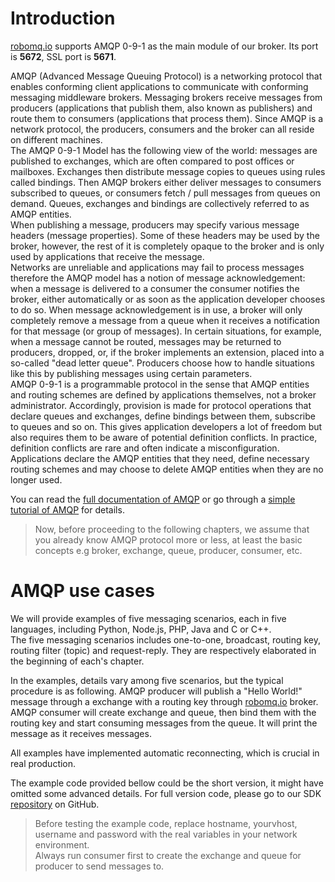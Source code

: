 # Introduction

[robomq.io](http://www.robomq.io) supports AMQP 0-9-1 as the main module of our broker. Its port is **5672**, SSL port is **5671**.    

AMQP (Advanced Message Queuing Protocol) is a networking protocol that enables conforming client applications to communicate with conforming messaging middleware brokers. Messaging brokers receive messages from producers (applications that publish them, also known as publishers) and route them to consumers (applications that process them). Since AMQP is a network protocol, the producers, consumers and the broker can all reside on different machines.  
The AMQP 0-9-1 Model has the following view of the world: messages are published to exchanges, which are often compared to post offices or mailboxes. Exchanges then distribute message copies to queues using rules called bindings. Then AMQP brokers either deliver messages to consumers subscribed to queues, or consumers fetch / pull messages from queues on demand. Queues, exchanges and bindings are collectively referred to as AMQP entities.  
When publishing a message, producers may specify various message headers (message properties). Some of these headers may be used by the broker, however, the rest of it is completely opaque to the broker and is only used by applications that receive the message.  
Networks are unreliable and applications may fail to process messages therefore the AMQP model has a notion of message acknowledgement: when a message is delivered to a consumer the consumer notifies the broker, either automatically or as soon as the application developer chooses to do so. When message acknowledgement is in use, a broker will only completely remove a message from a queue when it receives a notification for that message (or group of messages). In certain situations, for example, when a message cannot be routed, messages may be returned to producers, dropped, or, if the broker implements an extension, placed into a so-called "dead letter queue". Producers choose how to handle situations like this by publishing messages using certain parameters.  
AMQP 0-9-1 is a programmable protocol in the sense that AMQP entities and routing schemes are defined by applications themselves, not a broker administrator. Accordingly, provision is made for protocol operations that declare queues and exchanges, define bindings between them, subscribe to queues and so on. This gives application developers a lot of freedom but also requires them to be aware of potential definition conflicts. In practice, definition conflicts are rare and often indicate a misconfiguration. Applications declare the AMQP entities that they need, define necessary routing schemes and may choose to delete AMQP entities when they are no longer used.  

You can read the [full documentation of AMQP](http://www.amqp.org/) or go through a [simple tutorial of AMQP](https://www.rabbitmq.com/tutorials/amqp-concepts.html) for details.  

> Now, before proceeding to the following chapters, we assume that you already know AMQP protocol more or less, at least the basic concepts e.g broker, exchange, queue, producer, consumer, etc.  

# AMQP use cases

We will provide examples of five messaging scenarios, each in five languages, including Python, Node.js, PHP, Java and C or C++.  
The five messaging scenarios includes one-to-one, broadcast, routing key, routing filter (topic) and request-reply. They are respectively elaborated in the beginning of each's chapter.      

In the examples, details vary among five scenarios, but the typical procedure is as following. AMQP producer will publish a "Hello World!" message through a exchange with a routing key through [robomq.io](http://www.robomq.io) broker. AMQP consumer will create exchange and queue, then bind them with the routing key and start consuming messages from the queue. It will print the message as it receives messages.  

All examples have implemented automatic reconnecting, which is crucial in real production.

The example code provided bellow could be the short version, it might have omitted some advanced details. For full version code, please go to our SDK [repository](https://github.com/robomq/robomq.io/tree/master/sdk/AMQP) on GitHub.  

> Before testing the example code, replace hostname, yourvhost, username and password with the real variables in your network environment.  
> Always run consumer first to create the exchange and queue for producer to send messages to.   